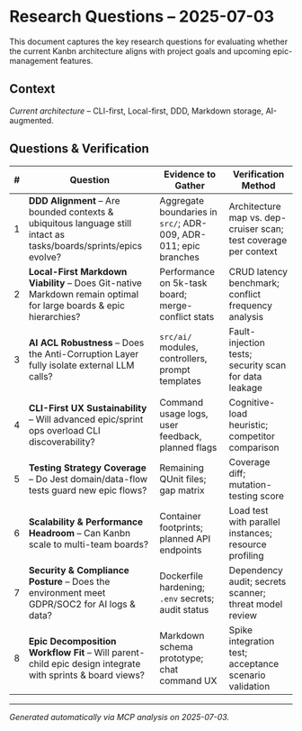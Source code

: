 # Research Questions – 2025-07-03

This document captures the key research questions for evaluating whether the current Kanbn architecture aligns with project goals and upcoming epic-management features.

## Context
*Current architecture* – CLI-first, Local-first, DDD, Markdown storage, AI-augmented.

## Questions & Verification

| # | Question | Evidence to Gather | Verification Method |
|---|-----------|-------------------|---------------------|
| 1 | **DDD Alignment** – Are bounded contexts & ubiquitous language still intact as tasks/boards/sprints/epics evolve? | Aggregate boundaries in `src/`; ADR-009, ADR-011; epic branches | Architecture map vs. dep-cruiser scan; test coverage per context |
| 2 | **Local-First Markdown Viability** – Does Git-native Markdown remain optimal for large boards & epic hierarchies? | Performance on 5k-task board; merge-conflict stats | CRUD latency benchmark; conflict frequency analysis |
| 3 | **AI ACL Robustness** – Does the Anti-Corruption Layer fully isolate external LLM calls? | `src/ai/` modules, controllers, prompt templates | Fault-injection tests; security scan for data leakage |
| 4 | **CLI-First UX Sustainability** – Will advanced epic/sprint ops overload CLI discoverability? | Command usage logs, user feedback, planned flags | Cognitive-load heuristic; competitor comparison |
| 5 | **Testing Strategy Coverage** – Do Jest domain/data-flow tests guard new epic flows? | Remaining QUnit files; gap matrix | Coverage diff; mutation-testing score |
| 6 | **Scalability & Performance Headroom** – Can Kanbn scale to multi-team boards? | Container footprints; planned API endpoints | Load test with parallel instances; resource profiling |
| 7 | **Security & Compliance Posture** – Does the environment meet GDPR/SOC2 for AI logs & data? | Dockerfile hardening; `.env` secrets; audit status | Dependency audit; secrets scanner; threat model review |
| 8 | **Epic Decomposition Workflow Fit** – Will parent-child epic design integrate with sprints & board views? | Markdown schema prototype; chat command UX | Spike integration test; acceptance scenario validation |

---
*Generated automatically via MCP analysis on 2025-07-03.*
